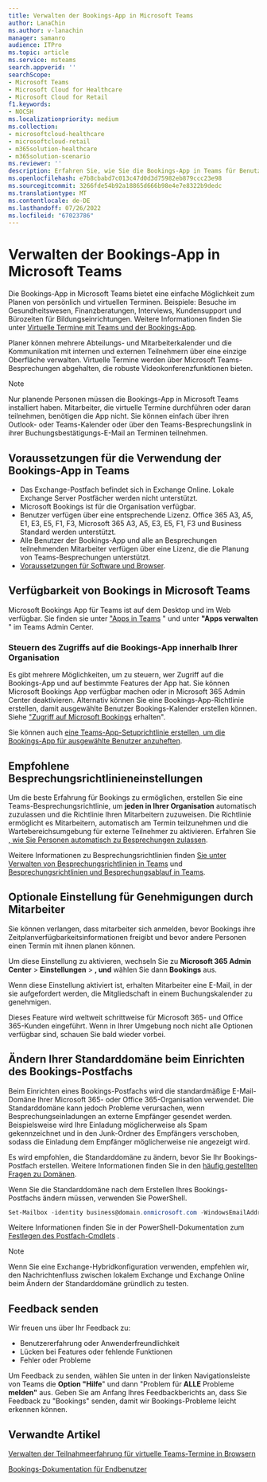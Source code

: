 ```yaml
---
title: Verwalten der Bookings-App in Microsoft Teams
author: LanaChin
ms.author: v-lanachin
manager: samanro
audience: ITPro
ms.topic: article
ms.service: msteams
search.appverid: ''
searchScope:
- Microsoft Teams
- Microsoft Cloud for Healthcare
- Microsoft Cloud for Retail
f1.keywords:
- NOCSH
ms.localizationpriority: medium
ms.collection:
- microsoftcloud-healthcare
- microsoftcloud-retail
- m365solution-healthcare
- m365solution-scenario
ms.reviewer: ''
description: Erfahren Sie, wie Sie die Bookings-App in Teams für Benutzer in Ihrer Organisation verwalten.
ms.openlocfilehash: e7b8cbabd7c013c47d0d3d75982eb879ccc23e98
ms.sourcegitcommit: 3266fde54b92a18865d666b98e4e7e8322b9dedc
ms.translationtype: MT
ms.contentlocale: de-DE
ms.lasthandoff: 07/26/2022
ms.locfileid: "67023786"
---
```

# <a name="manage-the-bookings-app-in-microsoft-teams"></a>Verwalten der Bookings-App in Microsoft Teams

Die Bookings-App in Microsoft Teams bietet eine einfache Möglichkeit zum Planen von persönlich und virtuellen Terminen. Beispiele: Besuche im Gesundheitswesen, Finanzberatungen, Interviews, Kundensupport und Bürozeiten für Bildungseinrichtungen. Weitere Informationen finden Sie unter [Virtuelle Termine mit Teams und der Bookings-App](/microsoft-365/frontline/bookings-virtual-visits).

Planer können mehrere Abteilungs- und Mitarbeiterkalender und die Kommunikation mit internen und externen Teilnehmern über eine einzige Oberfläche verwalten. Virtuelle Termine werden über Microsoft Teams-Besprechungen abgehalten, die robuste Videokonferenzfunktionen bieten.

> [!NOTE]
> Nur planende Personen müssen die Bookings-App in Microsoft Teams installiert haben. Mitarbeiter, die virtuelle Termine durchführen oder daran teilnehmen, benötigen die App nicht. Sie können einfach über ihren Outlook- oder Teams-Kalender oder über den Teams-Besprechungslink in ihrer Buchungsbestätigungs-E-Mail an Terminen teilnehmen.

## <a name="prerequisites-to-use-the-bookings-app-in-teams"></a>Voraussetzungen für die Verwendung der Bookings-App in Teams

* Das Exchange-Postfach befindet sich in Exchange Online. Lokale Exchange Server Postfächer werden nicht unterstützt.
* Microsoft Bookings ist für die Organisation verfügbar.
* Benutzer verfügen über eine entsprechende Lizenz. Office 365 A3, A5, E1, E3, E5, F1, F3, Microsoft 365 A3, A5, E3, E5, F1, F3 und Business Standard werden unterstützt.
* Alle Benutzer der Bookings-App und alle an Besprechungen teilnehmenden Mitarbeiter verfügen über eine Lizenz, die die Planung von Teams-Besprechungen unterstützt.
* [Voraussetzungen für Software und Browser](hardware-requirements-for-the-teams-app.md).

## <a name="availability-of-bookings-in-teams"></a>Verfügbarkeit von Bookings in Microsoft Teams

Microsoft Bookings App für Teams ist auf dem Desktop und im Web verfügbar. Sie finden sie unter ["Apps in Teams](https://teams.microsoft.com/l/app/4c4ec2e8-4a2c-4bce-8d8f-00fc664a4e5b?source=store-copy-link) " und unter **"Apps verwalten** " im Teams Admin Center.

### <a name="control-access-to-bookings-within-your-organization"></a>Steuern des Zugriffs auf die Bookings-App innerhalb Ihrer Organisation

Es gibt mehrere Möglichkeiten, um zu steuern, wer Zugriff auf die Bookings-App und auf bestimmte Features der App hat. Sie können Microsoft Bookings App verfügbar machen oder in Microsoft 365 Admin Center deaktivieren. Alternativ können Sie eine Bookings-App-Richtlinie erstellen, damit ausgewählte Benutzer Bookings-Kalender erstellen können. Siehe ["Zugriff auf Microsoft Bookings](/microsoft-365/bookings/get-access) erhalten".

Sie können auch [eine Teams-App-Setuprichtlinie erstellen, um die Bookings-App für ausgewählte Benutzer anzuheften](teams-app-setup-policies.md).

## <a name="recommended-meeting-policy-settings"></a>Empfohlene Besprechungsrichtlinieneinstellungen

Um die beste Erfahrung für Bookings zu ermöglichen, erstellen Sie eine Teams-Besprechungsrichtlinie, um **jeden in Ihrer Organisation** automatisch zuzulassen und die Richtlinie Ihren Mitarbeitern zuzuweisen. Die Richtlinie ermöglicht es Mitarbeitern, automatisch am Termin teilzunehmen und die Wartebereichsumgebung für externe Teilnehmer zu aktivieren. Erfahren Sie [, wie Sie Personen automatisch zu Besprechungen zulassen](meeting-policies-participants-and-guests.md#automatically-admit-people).

Weitere Informationen zu Besprechungsrichtlinien finden [Sie unter Verwalten von Besprechungsrichtlinien in Teams](meeting-policies-in-teams.md) und [Besprechungsrichtlinien und Besprechungsablauf in Teams](meeting-expiration.md).

## <a name="optional-staff-approvals-setting"></a>Optionale Einstellung für Genehmigungen durch Mitarbeiter

Sie können verlangen, dass mitarbeiter sich anmelden, bevor Bookings ihre Zeitplanverfügbarkeitsinformationen freigibt und bevor andere Personen einen Termin mit ihnen planen können.

Um diese Einstellung zu aktivieren, wechseln Sie zu **Microsoft 365 Admin Center** \> **Einstellungen** \> **, und** wählen Sie dann **Bookings** aus.

Wenn diese Einstellung aktiviert ist, erhalten Mitarbeiter eine E-Mail, in der sie aufgefordert werden, die Mitgliedschaft in einem Buchungskalender zu genehmigen.  

Dieses Feature wird weltweit schrittweise für Microsoft 365- und Office 365-Kunden eingeführt. Wenn in Ihrer Umgebung noch nicht alle Optionen verfügbar sind, schauen Sie bald wieder vorbei.

## <a name="changing-your-default-domain-when-setting-up-bookings-mailbox"></a>Ändern Ihrer Standarddomäne beim Einrichten des Bookings-Postfachs

Beim Einrichten eines Bookings-Postfachs wird die standardmäßige E-Mail-Domäne Ihrer Microsoft 365- oder Office 365-Organisation verwendet. Die Standarddomäne kann jedoch Probleme verursachen, wenn Besprechungseinladungen an externe Empfänger gesendet werden. Beispielsweise wird Ihre Einladung möglicherweise als Spam gekennzeichnet und in den Junk-Ordner des Empfängers verschoben, sodass die Einladung dem Empfänger möglicherweise nie angezeigt wird.

Es wird empfohlen, die Standarddomäne zu ändern, bevor Sie Ihr Bookings-Postfach erstellen. Weitere Informationen finden Sie in den [häufig gestellten Fragen zu Domänen](/microsoft-365/admin/setup/domains-faq#how-do-i-set-or-change-the-default-domain-in-microsoft-365).

Wenn Sie die Standarddomäne nach dem Erstellen Ihres Bookings-Postfachs ändern müssen, verwenden Sie PowerShell.

```PowerShell
Set-Mailbox -identity business@domain.onmicrosoft.com -WindowsEmailAddress business@domain.com -EmailAddresses business@domain.com
```

Weitere Informationen finden Sie in der PowerShell-Dokumentation zum [Festlegen des Postfach-Cmdlets](/powershell/module/exchange/mailboxes/set-mailbox) .

> [!NOTE]
> Wenn Sie eine Exchange-Hybridkonfiguration verwenden, empfehlen wir, den Nachrichtenfluss zwischen lokalem Exchange und Exchange Online beim Ändern der Standarddomäne gründlich zu testen.

## <a name="send-feedback"></a>Feedback senden

Wir freuen uns über Ihr Feedback zu:

* Benutzererfahrung oder Anwenderfreundlichkeit
* Lücken bei Features oder fehlende Funktionen
* Fehler oder Probleme
  
Um Feedback zu senden, wählen Sie unten in der linken Navigationsleiste von Teams die **Option "Hilfe**" und dann "Problem für **ALLE** Probleme **melden"** aus. Geben Sie am Anfang Ihres Feedbackberichts an, dass Sie Feedback zu "Bookings" senden, damit wir Bookings-Probleme leicht erkennen können.

## <a name="related-articles"></a>Verwandte Artikel

[Verwalten der Teilnahmeerfahrung für virtuelle Teams-Termine in Browsern](/microsoft-365/frontline/browser-join)


  [Bookings-Dokumentation für Endbenutzer](https://support.office.com/article/apps-and-services-cc1fba57-9900-4634-8306-2360a40c665b?ui=en-US&rs=en-US&ad=US#PickTab=Bookings)
